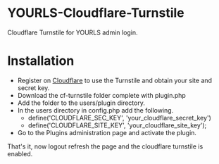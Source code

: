 # YOURLS-Cloudflare-Turnstile
Cloudflare Turnstile for YOURLS admin login.

# Installation
* Register on [Cloudflare](https://dash.cloudflare.com/?to=/:account/turnstile) to use the Turnstile and obtain your site and secret key.
* Download the cf-turnstile folder complete with plugin.php
* Add the folder to the users/plugin directory.
* In the users directory in config.php add the following.
  *  define('CLOUDFLARE_SEC_KEY', 'your_cloudflare_secret_key')
  *  define('CLOUDFLARE_SITE_KEY', 'your_cloudflare_site_key');
* Go to the Plugins administration page and activate the plugin.

That's it, now logout refresh the page and the cloudflare turnstile is enabled.
